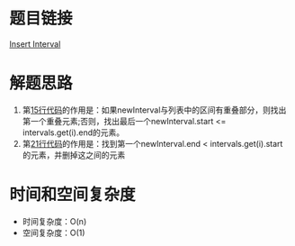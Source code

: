 # 题目链接

[Insert Interval](https://leetcode.com/problems/insert-interval/)

# 解题思路

1. 第[15行代码](https://github.com/hanxlinsist/leetcode/blob/master/Insert_Interval/Solution.java#L15)的作用是：如果newInterval与列表中的区间有重叠部分，则找出第一个重叠元素;否则，找出最后一个newInterval.start <= intervals.get(i).end的元素。
2. 第[21行代码](https://github.com/hanxlinsist/leetcode/blob/master/Insert_Interval/Solution.java#L21)的作用是：找到第一个newInterval.end < intervals.get(i).start 的元素，并删掉这之间的元素

# 时间和空间复杂度

- 时间复杂度：O(n)
- 空间复杂度：O(1)
